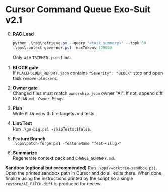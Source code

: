 # Cursor Command Queue  Exo-Suit v2.1

0. **RAG Load**  
   ```powershell
   python .\rag\retrieve.py --query "<task summary>" --topk 60
   .\ops\context-governor.ps1 -maxTokens 128000
   ```  
   Only use `TRIMMED.json` files.

1. **BLOCK gate**  
   If `PLACEHOLDER_REPORT.json` contains `"Severity": "BLOCK"`  stop and open task `remove-blockers`.

2. **Owner gate**  
   Changed files must match `ownership.json` owner "AI". If not, append diff to `PLAN.md  Owner Pings`.

3. **Plan**  
   Write `PLAN.md` with file targets and tests.

4. **Lint/Test**  
   Run `.\go-big.ps1 -skipTests:$false`.

5. **Feature Branch**  
   `.\ops\patch-forge.ps1 -featureName "feat-<slug>"`

6. **Summarize**  
   Regenerate context pack and `CHANGE_SUMMARY.md`.

**Sandbox (optional but recommended)**
Run `.\ops\worktree-sandbox.ps1`. Open the printed sandbox path in Cursor and do all edits there. When done, finalize using the instructions printed by the script so a single `restore/AI_PATCH.diff` is produced for review.
